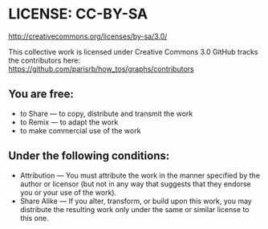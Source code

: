 # LICENSE: CC-BY-SA
http://creativecommons.org/licenses/by-sa/3.0/

This collective work is licensed under Creative Commons 3.0
GitHub tracks the contributors here: https://github.com/parisrb/how_tos/graphs/contributors

## You are free:
* to Share — to copy, distribute and transmit the work
* to Remix — to adapt the work
* to make commercial use of the work

## Under the following conditions:
* Attribution
    — You must attribute the work in the manner specified by the author or licensor
      (but not in any way that suggests that they endorse you or your use of the work).
* Share Alike
    — If you alter, transform, or build upon this work, you may distribute the resulting
       work only under the same or similar license to this one.
